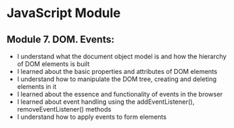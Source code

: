  <h1>JavaScript Module</h1>

 <h2>Module 7. DOM. Events:</h2>
 
<ul>
    <li>I understand what the document object model is and how the hierarchy of DOM elements is built</li>
    <li>I learned about the basic properties and attributes of DOM elements</li>
    <li>I understand how to manipulate the DOM tree, creating and deleting elements in it</li>
    <li>I learned about the essence and functionality of events in the browser</li>
    <li>I learned about event handling using the addEventListener(), removeEventListener() methods</li>
    <li>I understand how to apply events to form elements</li>
</ul>
